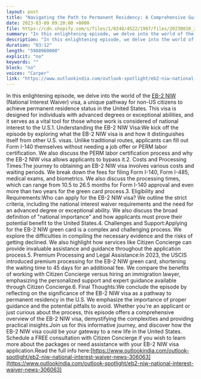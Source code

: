 ```yaml
---
layout: post
title: "Navigating the Path to Permanent Residency: A Comprehensive Guide to the EB-2 NIW Visa"
date: 2023-03-09 09:20:00 +0800
file: https://cdn.shopify.com/s/files/1/0248/4522/1987/files/20230810_2.mp3?v=1691631921
summary: "In this enlightening episode, we delve into the world of the EB-2 NIW (National Interest Waiver) visa, a unique pathway for non-US citizens to achieve permanent residence status in the United States. This visa is designed for individuals with advanced degrees or exceptional abilities, and it serves as a vital tool for those whose work is considered of national interest to the U.S.1. Understanding the EB-2 NIW Visa:We kick off the episode by exploring what the EB-2 NIW visa is and how it distinguishes itself from other U.S. visas. Unlike traditional routes, applicants can fill out Form I-140 themselves without needing a job offer or PERM labor certification. We also discuss the PERM labor certification process and why the EB-2 NIW visa allows applicants to bypass it.2. Costs and Processing Times:The journey to obtaining an EB-2 NIW visa involves various costs and waiting periods. We break down the fees for filing Form I-140, Form I-485, medical exams, and biometrics. We also discuss the processing times, which can range from 10.5 to 26.5 months for Form I-140 approval and even more than two years for the green card process.3. Eligibility and Requirements:Who can apply for the EB-2 NIW visa? We outline the strict criteria, including the national interest waiver requirements and the need for an advanced degree or exceptional ability. We also discuss the broad definition of "national importance" and how applicants must prove their potential benefit to the United States.4. Challenges and Support:Applying for the EB-2 NIW green card is a complex and challenging process. We explore the difficulties in compiling the necessary evidence and the risks of getting declined. We also highlight how services like Citizen Concierge can provide invaluable assistance and guidance throughout the application process.5. Premium Processing and Legal Assistance:In 2023, the USCIS introduced premium processing for the EB-2 NIW green card, shortening the waiting time to 45 days for an additional fee. We compare the benefits of working with Citizen Concierge versus hiring an immigration lawyer, emphasizing the personalized support and expert guidance available through Citizen Concierge.6. Final Thoughts:We conclude the episode by reflecting on the significance of the EB-2 NIW visa as a pathway to permanent residency in the U.S. We emphasize the importance of proper guidance and the potential pitfalls to avoid. Whether you're an applicant or just curious about the process, this episode offers a comprehensive overview of the EB-2 NIW visa, demystifying the complexities and providing practical insights.Join us for this informative journey, and discover how the EB-2 NIW visa could be your gateway to a new life in the United States. Schedule a FREE consultation with Citizen Concierge if you wish to learn more about the packages or need assistance with your EB-2 NIW visa application."
description: "In this enlightening episode, we delve into the world of the <a href='https://www.outlookindia.com/outlook-spotlight/eb2-niw-national-interest-waiver-news-306063'>EB-2 NIW</a> (National Interest Waiver) visa, a unique pathway for non-US citizens to achieve permanent residence status in the United States. This visa is designed for individuals with advanced degrees or exceptional abilities, and it serves as a vital tool for those whose work is considered of national interest to the U.S.1. Understanding the EB-2 NIW Visa:We kick off the episode by exploring what the EB-2 NIW visa is and how it distinguishes itself from other U.S. visas. Unlike traditional routes, applicants can fill out Form I-140 themselves without needing a job offer or PERM labor certification. We also discuss the PERM labor certification process and why the EB-2 NIW visa allows applicants to bypass it.2. Costs and Processing Times:The journey to obtaining an EB-2 NIW visa involves various costs and waiting periods. We break down the fees for filing Form I-140, Form I-485, medical exams, and biometrics. We also discuss the processing times, which can range from 10.5 to 26.5 months for Form I-140 approval and even more than two years for the green card process.3. Eligibility and Requirements:Who can apply for the EB-2 NIW visa? We outline the strict criteria, including the national interest waiver requirements and the need for an advanced degree or exceptional ability. We also discuss the broad definition of "national importance" and how applicants must prove their potential benefit to the United States.4. Challenges and Support:Applying for the EB-2 NIW green card is a complex and challenging process. We explore the difficulties in compiling the necessary evidence and the risks of getting declined. We also highlight how services like Citizen Concierge can provide invaluable assistance and guidance throughout the application process.5. Premium Processing and Legal Assistance:In 2023, the USCIS introduced premium processing for the EB-2 NIW green card, shortening the waiting time to 45 days for an additional fee. We compare the benefits of working with Citizen Concierge versus hiring an immigration lawyer, emphasizing the personalized support and expert guidance available through Citizen Concierge.6. Final Thoughts:We conclude the episode by reflecting on the significance of the EB-2 NIW visa as a pathway to permanent residency in the U.S. We emphasize the importance of proper guidance and the potential pitfalls to avoid. Whether you're an applicant or just curious about the process, this episode offers a comprehensive overview of the EB-2 NIW visa, demystifying the complexities and providing practical insights.Join us for this informative journey, and discover how the EB-2 NIW visa could be your gateway to a new life in the United States. Schedule a FREE consultation with Citizen Concierge if you wish to learn more about the packages or need assistance with your EB-2 NIW visa application.Read the full info here:<a href='https://www.outlookindia.com/outlook-spotlight/eb2-niw-national-interest-waiver-news-306063'>https://www.outlookindia.com/outlook-spotlight/eb2-niw-national-interest-waiver-news-306063</a> "
duration: "03:12"
length: "5988960000"
explicit: "no"
keywords: ""
block: "no"
voices: "Carper"
link: "https://www.outlookindia.com/outlook-spotlight/eb2-niw-national-interest-waiver-news-306063"
---
```


In this enlightening episode, we delve into the world of the [EB-2 NIW](https://www.outlookindia.com/outlook-spotlight/eb2-niw-national-interest-waiver-news-306063) (National Interest Waiver) visa, a unique pathway for non-US citizens to achieve permanent residence status in the United States. This visa is designed for individuals with advanced degrees or exceptional abilities, and it serves as a vital tool for those whose work is considered of national interest to the U.S.1. Understanding the EB-2 NIW Visa:We kick off the episode by exploring what the EB-2 NIW visa is and how it distinguishes itself from other U.S. visas. Unlike traditional routes, applicants can fill out Form I-140 themselves without needing a job offer or PERM labor certification. We also discuss the PERM labor certification process and why the EB-2 NIW visa allows applicants to bypass it.2. Costs and Processing Times:The journey to obtaining an EB-2 NIW visa involves various costs and waiting periods. We break down the fees for filing Form I-140, Form I-485, medical exams, and biometrics. We also discuss the processing times, which can range from 10.5 to 26.5 months for Form I-140 approval and even more than two years for the green card process.3. Eligibility and Requirements:Who can apply for the EB-2 NIW visa? We outline the strict criteria, including the national interest waiver requirements and the need for an advanced degree or exceptional ability. We also discuss the broad definition of "national importance" and how applicants must prove their potential benefit to the United States.4. Challenges and Support:Applying for the EB-2 NIW green card is a complex and challenging process. We explore the difficulties in compiling the necessary evidence and the risks of getting declined. We also highlight how services like Citizen Concierge can provide invaluable assistance and guidance throughout the application process.5. Premium Processing and Legal Assistance:In 2023, the USCIS introduced premium processing for the EB-2 NIW green card, shortening the waiting time to 45 days for an additional fee. We compare the benefits of working with Citizen Concierge versus hiring an immigration lawyer, emphasizing the personalized support and expert guidance available through Citizen Concierge.6. Final Thoughts:We conclude the episode by reflecting on the significance of the EB-2 NIW visa as a pathway to permanent residency in the U.S. We emphasize the importance of proper guidance and the potential pitfalls to avoid. Whether you're an applicant or just curious about the process, this episode offers a comprehensive overview of the EB-2 NIW visa, demystifying the complexities and providing practical insights.Join us for this informative journey, and discover how the EB-2 NIW visa could be your gateway to a new life in the United States. Schedule a FREE consultation with Citizen Concierge if you wish to learn more about the packages or need assistance with your EB-2 NIW visa application.Read the full info here:[https://www.outlookindia.com/outlook-spotlight/eb2-niw-national-interest-waiver-news-306063](https://www.outlookindia.com/outlook-spotlight/eb2-niw-national-interest-waiver-news-306063)
